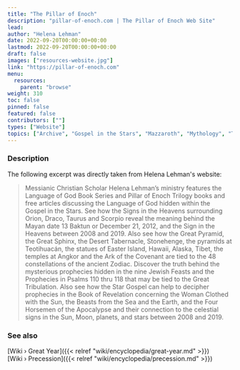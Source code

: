 ```yaml
---
title: "The Pillar of Enoch"
description: "pillar-of-enoch.com | The Pillar of Enoch Web Site"
lead: 
author: "Helena Lehman"
date: 2022-09-20T00:00:00+00:00
lastmod: 2022-09-20T00:00:00+00:00
draft: false
images: ["resources-website.jpg"]
link: "https://pillar-of-enoch.com"
menu:
  resources:
    parent: "browse"
weight: 310
toc: false
pinned: false
featured: false
contributors: [""]
types: ["Website"]
topics: ["Archive", "Gospel in the Stars", "Mazzaroth", "Mythology", "The Tradition", "Precession"]
---
```


### Description

The following excerpt was directly taken from Helena Lehman's website:

> Messianic Christian Scholar Helena Lehman’s ministry features the Language of God Book Series and Pillar of Enoch Trilogy books and free articles discussing the Language of God hidden within the Gospel in the Stars. See how the Signs in the Heavens surrounding Orion, Draco, Taurus and Scorpio reveal the meaning behind the Mayan date 13 Baktun or December 21, 2012, and the Sign in the Heavens between 2008 and 2019. Also see how the Great Pyramid, the Great Sphinx, the Desert Tabernacle, Stonehenge, the pyramids at Teotihuacán, the statues of Easter Island, Hawaii, Alaska, Tibet, the temples at Angkor and the Ark of the Covenant are tied to the 48 constellations of the ancient Zodiac. Discover the truth behind the mysterious prophecies hidden in the nine Jewish Feasts and the Prophecies in Psalms 110 thru 118 that may be tied to the Great Tribulation. Also see how the Star Gospel can help to decipher prophecies in the Book of Revelation concerning the Woman Clothed with the Sun, the Beasts from the Sea and the Earth, and the Four Horsemen of the Apocalypse and their connection to the celestial signs in the Sun, Moon, planets, and stars between 2008 and 2019.

### See also

[Wiki › Great Year]({{< relref "wiki/encyclopedia/great-year.md" >}})</br>
[Wiki › Precession]({{< relref "wiki/encyclopedia/precession.md" >}})</br>

